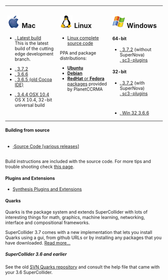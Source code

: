 <table>
    <tbody>
        <tr>
            <td width="32%" valign="top">
                <h2>
                    <img src="/images/platform_mac_os_x.gif" alt="" />
                    Mac
                </h2>
                <ul class="nodot">
                    <li>
                        <a href="http://supercollider.s3.amazonaws.com/builds/supercollider/supercollider/osx/master-latest.html"><i class="icon-download-alt">.</i> Latest build</a><br />
                        This is the latest build of the cutting edge development branch.
                    </li>
                </ul>
                <ul class="nodot">
                    <li>
                        <a href="https://github.com/supercollider/supercollider/releases/download/Version-3.7.2/SuperCollider-OSX-3.7.2.zip"><i class="icon-download-alt">.</i> 3.7.2</a></li>
                    <li>
                        <a href="http://sourceforge.net/projects/supercollider/files/Mac%20OS%20X/3.6/SuperCollider-3.6.6-OSX.dmg/download"><i class="icon-download-alt">.</i> 3.6.6</a>
                    </li>
                    <li>
                        <a href="http://sourceforge.net/projects/supercollider/files/Mac%20OS%20X/3.6/SuperCollider-3.6.5-OSX-universal-no-ide.dmg/download"><i class="icon-download-alt">.</i> 3.6.5 (old Cocoa IDE)</a>
                    </li>
                </ul>
                <ul class="nodot">
                    <li>
                        <a href="http://sourceforge.net/projects/supercollider/files/Mac%20OS%20X/3.4.4/SuperCollider-3.4.4_32_bit.dmg/download"><i class="icon-download-alt">.</i> 3.4.4 OSX 10.4</a><br />
                        OS X 10.4, 32-bit universal build
                    </li>
                </ul>
            </td>
            <td width="32%" valign="top">
                <h2>
                    <img src="/images/platform_linux.gif" alt="" />
                    Linux
                </h2>
                <ul class="nodot">
                    <li>
                        <a href="https://github.com/supercollider/supercollider/releases/download/Version-3.7.2/SuperCollider-3.7.2-Source-linux.tar.bz2">Linux complete source code</a>
                        </li>
                </ul>
                 PPA and package distributions:
                <ul>
                    <li>
                        <a href="http://launchpad.net/~supercollider/+archive/ppa"><strong>Ubuntu</strong> </a>
                    </li>
                    <li>
                        <a href="http://packages.debian.org/sid/supercollider"><strong>Debian</strong> </a>
                    </li>
                    <li>
                        <a href="http://ccrma.stanford.edu/planetccrma/software/"><strong>RedHat</strong> or <strong>Fedora</strong> packages</a>
                        provided by PlanetCCRMA
                    </li>
                </ul>
            </td>
            <td width="32%" valign="top">
                <h2>
                    <img src="/images/platform_windows.gif" alt="" />
                    Windows
                </h2>
                <h4>64-bit</h4>
                <ul class="nodot">
                    <li>
                        <a href="https://github.com/supercollider/supercollider/releases/download/Version-3.7.2/SuperCollider-3.7.2_Release-win64-VS-abfba5b.exe"><i class="icon-download-alt">.</i> 3.7.2</a> (without SuperNova)<br />
                        <a href="https://github.com/supercollider/sc3-plugins/releases/download/Version-3.7.2/sc3-plugins-3.7.2_Release-win64-VS-cf00d.zip"><i class="icon-download-alt">.</i> sc3-plugins</a>
                    </li>
                </ul>
                <h4>32-bit</h4>
                <ul class="nodot">
                    <li>
                        <a href="https://github.com/supercollider/supercollider/releases/download/Version-3.7.2/SuperCollider-3.7.2_Release-win32-MinGW-abfba5b.exe"><i class="icon-download-alt">.</i> 3.7.2</a> (with SuperNova)<br />
                        <a href="https://github.com/supercollider/sc3-plugins/releases/download/Version-3.7.2/sc3-plugins-3.7.2_Release-win32-MinGW-cf00d.zip"><i class="icon-download-alt">.</i> sc3-plugins</a>
                    </li>
                </ul>
                <br />
                <ul class="nodot">
                    <li>
                        <a href="http://sourceforge.net/projects/supercollider/files/Windows/3.6/SuperCollider-3.6.6-win32.exe/download"><i class="icon-download-alt">.</i> Win 32 3.6.6</a>
                    </li>
                </ul>
            </td>
        </tr>
    </tbody>
</table>


<h4 id="building-from-source">Building from source</h4>
<ul class="nodot"><br> <li><a href="https://github.com/supercollider/supercollider/releases"><i class="icon-download-alt">&middot;</i>Source Code [various releases]</a></li><br></ul>

<p>Build instructions are included with the source code. For more tips and trouble shooting check <a href="/development/building.html">this page</a>.</p>
<h4>Plugins and Extensions</h4>

<ul><li><a href="https://github.com/supercollider/sc3-plugins">Synthesis Plugins and Extensions</a></li></ul>

<h4>Quarks</h4>

<p>Quarks is the package system and extends SuperCollider with lots of interesting things for math, graphics, machine learning, networking, interface and compositional frameworks.</p>
<p>SuperCollider 3.7 comes with a new implementation that lets you install Quarks using a gui, from github URLs or by installing any packages that you have downloaded. <a href="https://github.com/supercollider-quarks/quarks">Read more...</a></p>
<h5 id="supercollider-3-6-and-earlier">SuperCollider 3.6 and earlier</h5>
<p>See the old <a href="http://sourceforge.net/p/quarks/code/HEAD/tree/">SVN Quarks repository</a> and consult the help file that came with your 3.6 SuperCollider.</p>
